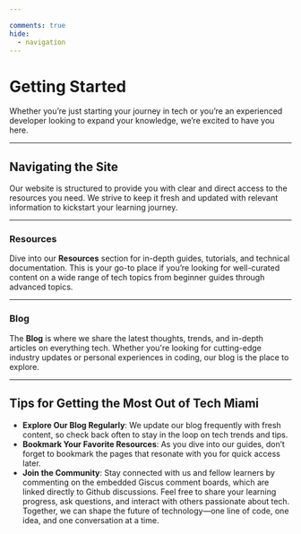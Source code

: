 ```yaml
---

comments: true
hide: 
  - navigation
---
```


# Getting Started  

Whether you’re just starting your journey in tech or you’re an experienced developer looking to expand your knowledge, we’re excited to have you here. 

---

## Navigating the Site  

Our website is structured to provide you with clear and direct access to the resources you need. We strive to keep it fresh and updated with relevant information to kickstart your learning journey.

---

### **Resources**  
Dive into our **Resources** section for in-depth guides, tutorials, and technical documentation. This is your go-to place if you’re looking for well-curated content on a wide range of tech topics from beginner guides through advanced topics.  

---

### **Blog**  
The **Blog** is where we share the latest thoughts, trends, and in-depth articles on everything tech. Whether you're looking for cutting-edge industry updates or personal experiences in coding, our blog is the place to explore.  

---


## Tips for Getting the Most Out of Tech Miami  

- **Explore Our Blog Regularly**: We update our blog frequently with fresh content, so check back often to stay in the loop on tech trends and tips.  
- **Bookmark Your Favorite Resources**: As you dive into our guides, don’t forget to bookmark the pages that resonate with you for quick access later.  
- **Join the Community**: Stay connected with us and fellow learners by commenting on the embedded Giscus comment boards, which are linked directly to Github discussions. Feel free to share your learning progress, ask questions, and interact with others passionate about tech. Together, we can shape the future of technology—one line of code, one idea, and one conversation at a time.  
